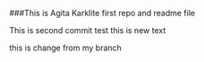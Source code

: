 ###This is Agita Karklite first repo and readme file

This is second commit test
this is new text

this is change from my branch
